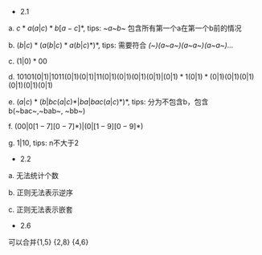 - 2.1
  
a. $c*a(a|c)*b[a-c]*$, tips: *~a~b~* 包含所有第一个a在第一个b前的情况

b. $(b|c)* (a(b|c)*a(b|c)*)*$, tips: 需要符合 *(~)(a~a~)(a~a~)(a~a~)…*

c. $(1|0)*00$

d. $10101(0|1)|1011(0|1)(0|1)|11(0|1)(0|1)(0|1)(0|1)|(0|1)*1 (0|1)*(0|1)(0|1)(0|1)(0|1)(0|1)(0|1)$ 

e. $(a|c)*(b|bc(a|c)*|ba|bac(a|c)*)*$, tips: 分为不包含b，包含b(~bac~,~bab~, ~bb~)

f. $(00|0[1-7][0-7]*)|( 0|[1-9][0-9]*)$

g. $1|10$, tips: n不大于2

- 2.2

a. 无法统计个数

b. 正则无法表示逆序

c. 正则无法表示嵌套

- 2.6
  
可以合并{1,5} {2,8} {4,6}
